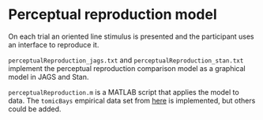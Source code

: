 # Perceptual reproduction model

On each trial an oriented line stimulus is presented and the participant uses an interface to reproduce it.

`perceptualReproduction_jags.txt` and `perceptualReproduction_stan.txt` implement the perceptual reproduction comparison model as a graphical model in JAGS and Stan.

`perceptualReproduction.m` is a MATLAB script that applies the model to data. The `tomicBays` empirical data set from [here](https://psycnet.apa.org/record/2023-21056-001) is implemented, but others could be added.
